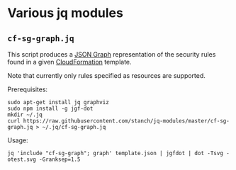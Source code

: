 # Various jq modules

## `cf-sg-graph.jq`

This script produces a [JSON Graph](http://jsongraphformat.info/) representation of the security rules
found in a given [CloudFormation](https://aws.amazon.com/cloudformation/) template.

Note that currently only rules specified as resources are supported.

Prerequisites:

    sudo apt-get install jq graphviz
    sudo npm install -g jgf-dot
    mkdir ~/.jq
    curl https://raw.githubusercontent.com/stanch/jq-modules/master/cf-sg-graph.jq > ~/.jq/cf-sg-graph.jq

Usage:

    jq 'include "cf-sg-graph"; graph' template.json | jgfdot | dot -Tsvg -otest.svg -Granksep=1.5
